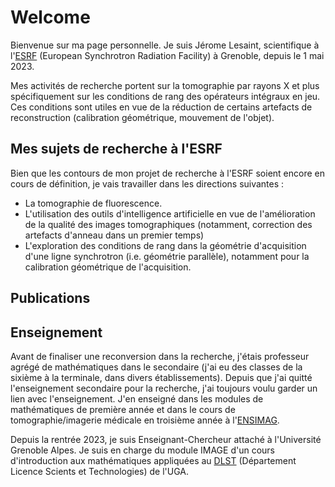 # Welcome

Bienvenue sur ma page personnelle.
Je suis Jérome Lesaint, scientifique à l'[ESRF](https://www.esrf.fr) (European Synchrotron Radiation Facility) à Grenoble, depuis le 1 mai 2023.

Mes activités de recherche portent sur la tomographie par rayons X et plus spécifiquement sur les conditions de rang des opérateurs intégraux en jeu. Ces conditions sont utiles en vue de la réduction de certains artefacts de reconstruction (calibration géométrique, mouvement de l'objet).

## Mes sujets de recherche à l'ESRF
Bien que les contours de mon projet de recherche à l'ESRF soient encore en cours de définition, je vais travailler dans les directions suivantes :

-  La tomographie de fluorescence.
- L'utilisation des outils d'intelligence artificielle en vue de l'amélioration de la qualité des images tomographiques (notamment, correction des artefacts d'anneau dans un premier temps)
- L'exploration des conditions de rang dans la géométrie d'acquisition d'une ligne synchrotron (i.e. géométrie parallèle), notamment pour la calibration géométrique de l'acquisition.


## Publications


## Enseignement

Avant de finaliser une reconversion dans la recherche, j'étais professeur agrégé de mathématiques dans le secondaire (j'ai eu des classes de la sixième à la terminale, dans divers établissements).
Depuis que j'ai quitté l'enseignement secondaire pour la recherche, j'ai toujours voulu garder un lien avec l'enseignement. J'en enseigné dans les modules de mathématiques de première année et dans le cours de tomographie/imagerie médicale en troisième année à l'[ENSIMAG](https://ensimag.grenoble-inp.fr/).

Depuis la rentrée 2023, je suis Enseignant-Chercheur attaché à l'Université Grenoble Alpes. Je suis en charge du module IMAGE d'un cours d'introduction aux mathématiques appliquées au [DLST](https://dlst.univ-grenoble-alpes.fr/) (Département Licence Scients et Technologies) de l'UGA.

